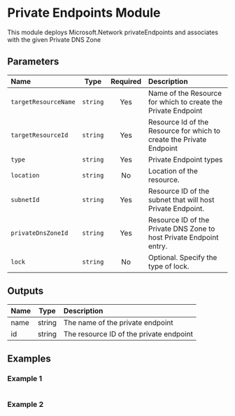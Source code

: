 # Private Endpoints Module

This module deploys Microsoft.Network privateEndpoints and associates with the given Private DNS Zone

## Parameters

| Name                 | Type     | Required | Description                                                          |
| :------------------- | :------: | :------: | :------------------------------------------------------------------- |
| `targetResourceName` | `string` | Yes      | Name of the Resource for which to create the Private Endpoint        |
| `targetResourceId`   | `string` | Yes      | Resource Id of the Resource for which to create the Private Endpoint |
| `type`               | `string` | Yes      | Private Endpoint types                                               |
| `location`           | `string` | No       | Location of the resource.                                            |
| `subnetId`           | `string` | Yes      | Resource ID of the subnet that will host Private Endpoint.           |
| `privateDnsZoneId`   | `string` | Yes      | Resource ID of the Private DNS Zone to host Private Endpoint entry.  |
| `lock`               | `string` | No       | Optional. Specify the type of lock.                                  |

## Outputs

| Name | Type   | Description                             |
| :--- | :----: | :-------------------------------------- |
| name | string | The name of the private endpoint        |
| id   | string | The resource ID of the private endpoint |

## Examples

### Example 1

```bicep
```

### Example 2

```bicep
```
